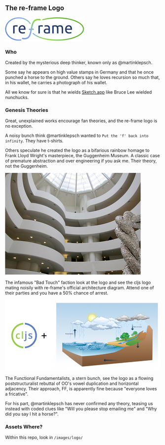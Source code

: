 ## The re-frame Logo

![logo](/images/logo/re-frame_256w.png?raw=true)

### Who

Created by the mysterious deep thinker, known only as @martinklepsch.

Some say he appears on high value stamps in Germany and that he once 
punched a horse to the ground. Others say he loves recursion so much 
that, in his wallet, he carries a photograph of his wallet.

All we know for sure is that he wields [Sketch.app](https://www.sketchapp.com/) like
Bruce Lee wielded nunchucks.

### Genesis Theories

Great, unexplained works encourage fan theories, and the re-frame logo
is no exception.

A noisy bunch think @martinklepsch wanted to `Put the 'f' back into infinity`. They have t-shirts. 

Others speculate he created the logo as a bifarious rainbow homage
to Frank Lloyd Wright's masterpiece, the Guggenheim Museum. A classic case 
of premature abstraction and over engineering if you ask me. Their theory, not the Guggenheim.

![](/images/logo/Guggenheim.jpg)

The infamous "Bad Touch" faction look at the logo and see the cljs logo mating noisily with re-frame's official 
architecture diagram. Attend one of their parties and you have a 50% chance of arrest. 

![](/images/logo/Genesis.png)

The Functional Fundamentalists, a stern bunch, see the logo as a flowing poststructuralist rebuttal of OO's
vowel duplication and horizontal adjacency. Their approach, FF, is apparently fine because "everyone loves a
fricative".

For his part, @martinklepsch has never confirmed any theory, teasing us instead with coded clues 
like "Will you please stop emailing me" and "Why did you say I hit a horse?".

### Assets Where?

Within this repo, look in `/images/logo/`


